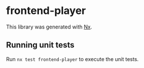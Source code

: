 # frontend-player

This library was generated with [Nx](https://nx.dev).

## Running unit tests

Run `nx test frontend-player` to execute the unit tests.
